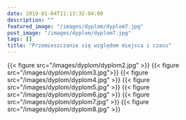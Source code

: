 ```yaml
---
date: 2019-01-04T11:13:32-04:00
description: ""
featured_image: "/images/dyplom/dyplom7.jpg"
post_image: "/images/dyplom/dyplom7.jpg"
tags: []
title: "Przemieszczanie się względem miejsca i czasu"
---
```

{{< figure src="/images/dyplom/dyplom2.jpg" >}}
{{< figure src="/images/dyplom/dyplom3.jpg">}}
{{< figure src="/images/dyplom/dyplom4.jpg" >}}
{{< figure src="/images/dyplom/dyplom5.jpg" >}}
{{< figure src="/images/dyplom/dyplom6.jpg" >}}
{{< figure src="/images/dyplom/dyplom7.jpg"  >}}
{{< figure src="/images/dyplom/dyplom8.jpg"  >}}
